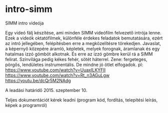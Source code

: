 # intro-simm
SIMM intro videója

Egy videó fálj készítése, ami minden SIMM videófilm felvezető intrója lenne.
Ezek a videók oktatófilmek, különféle érdekes feladatok bemutatására, ezért az intró jellegében, felépítésben erre a megközelítésre törekedjen.
Javaslat, a képernyő közepére áramló, képletek, melyek forognak, áramlanak és egy hatalmas izzó gömböt alkotnak. És erre az izzó gömbre kerül rá a SIMM felirat. Színvilága pedig kékes fehér, sötét háterrel.
Zene: fergeteges, pörgős, lendületes instrumentális.
De mindne jó ötlet elfogadok.
pl: https://www.youtube.com/watch?v=UuaxILKYFII https://www.youtube.com/watch?v=Rt_n3AGuLgw https://youtu.be/dcQr5M2NAdg

A leadási határidő 2015. szeptember 10.

Teljes dokumentációt kérek leadni (program kód, fordítás, telepítési leírás, képek a programról)
